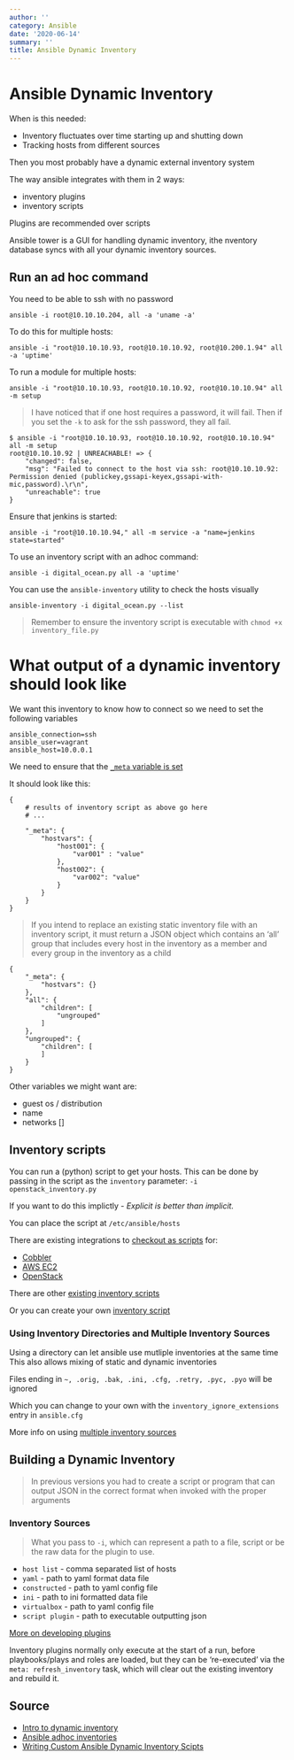 ```yaml
---
author: ''
category: Ansible
date: '2020-06-14'
summary: ''
title: Ansible Dynamic Inventory
---
```

# Ansible Dynamic Inventory

When is this needed:

* Inventory fluctuates over time starting up and shutting down
* Tracking hosts from different sources

Then you most probably have a dynamic external inventory system

The way ansible integrates with them in 2 ways:

* inventory plugins
* inventory scripts

Plugins are recommended over scripts

Ansible tower is a GUI for handling dynamic inventory, ithe nventory database syncs with all your dynamic inventory sources.

## Run an ad hoc command

You need to be able to ssh with no password

    ansible -i root@10.10.10.204, all -a 'uname -a'

To do this for multiple hosts:

    ansible -i "root@10.10.10.93, root@10.10.10.92, root@10.200.1.94" all -a 'uptime'

To run a module for multiple hosts:

    ansible -i "root@10.10.10.93, root@10.10.10.92, root@10.10.10.94" all -m setup

> I have noticed that if one host requires a password, it will fail. Then if you set the `-k` to ask for the ssh password, they all fail.

    $ ansible -i "root@10.10.10.93, root@10.10.10.92, root@10.10.10.94" all -m setup
    root@10.10.10.92 | UNREACHABLE! => {
        "changed": false,
        "msg": "Failed to connect to the host via ssh: root@10.10.10.92: Permission denied (publickey,gssapi-keyex,gssapi-with-mic,password).\r\n",
        "unreachable": true
    }

Ensure that jenkins is started:

    ansible -i "root@10.10.10.94," all -m service -a "name=jenkins state=started"

To use an inventory script with an adhoc command:

    ansible -i digital_ocean.py all -a 'uptime'

You can use the `ansible-inventory` utility to check the hosts visually

    ansible-inventory -i digital_ocean.py --list

> Remember to ensure the inventory script is executable with `chmod +x inventory_file.py`

# What output of a dynamic inventory should look like

We want this inventory to know how to connect so we need to set the following variables

    ansible_connection=ssh
    ansible_user=vagrant
    ansible_host=10.0.0.1

We need to ensure that the [`_meta` variable is set](https://docs.ansible.com/ansible/latest/dev_guide/developing_inventory.html?highlight=_meta#tuning-the-external-inventory-script)

It should look like this:

    {
        # results of inventory script as above go here
        # ...

        "_meta": {
            "hostvars": {
                "host001": {
                    "var001" : "value"
                },
                "host002": {
                    "var002": "value"
                }
            }
        }
    }

> If you intend to replace an existing static inventory file with an inventory script, it must return a JSON object which contains an ‘all’ group that includes every host in the inventory as a member and every group in the inventory as a child

    {
        "_meta": {
            "hostvars": {}
        },
        "all": {
            "children": [
                "ungrouped"
            ]
        },
        "ungrouped": {
            "children": [
            ]
        }
    }

Other variables we might want are:

* guest os / distribution
* name
* networks []

## Inventory scripts

You can run a (python) script to get your hosts.
This can be done by passing in the script as the `inventory` parameter: `-i openstack_inventory.py`

If you want to do this implictly - _Explicit is better than implicit._

You can place the script at `/etc/ansible/hosts`

There are existing integrations to [checkout as scripts](https://docs.ansible.com/ansible/latest/user_guide/intro_dynamic_inventory.html) for:

* [Cobbler](https://docs.ansible.com/ansible/latest/user_guide/intro_dynamic_inventory.html#inventory-script-example-cobbler)
* [AWS EC2](https://docs.ansible.com/ansible/latest/user_guide/intro_dynamic_inventory.html#inventory-script-example-aws-ec2)
* [OpenStack](https://docs.ansible.com/ansible/latest/user_guide/intro_dynamic_inventory.html#inventory-script-example-openstack)

There are other [existing inventory scripts](https://github.com/ansible/ansible/tree/devel/contrib/inventory)

Or you can create your own [inventory script](https://docs.ansible.com/ansible/latest/dev_guide/developing_inventory.html#developing-inventory)

### Using Inventory Directories and Multiple Inventory Sources

Using a directory can let ansible use mutliple inventories at the same time
This also allows mixing of static and dynamic inventories

Files ending in `~, .orig, .bak, .ini, .cfg, .retry, .pyc, .pyo` will be ignored

Which you can change to your own with the `inventory_ignore_extensions` entry in `ansible.cfg`

More info on using [multiple inventory sources](https://docs.ansible.com/ansible/latest/user_guide/intro_inventory.html#using-multiple-inventory-sources)

## Building a Dynamic Inventory

> In previous versions you had to create a script or program that can output JSON in the correct format when invoked with the proper arguments

### Inventory Sources

> What you pass to `-i`, which can represent a path to a file, script or be the raw data for the plugin to use. 

* `host list` - comma separated list of hosts
* `yaml` - path to yaml format data file
* `constructed` - path to yaml config file
* `ini` - path to ini formatted data file
* `virtualbox` - path to yaml config file
* `script plugin` - path to executable outputting json

[More on developing plugins](https://docs.ansible.com/ansible/latest/dev_guide/developing_plugins.html#developing-plugins)

Inventory plugins normally only execute at the start of a run, before playbooks/plays and roles are loaded, but they can be ‘re-executed’ via the `meta: refresh_inventory` task, which will clear out the existing inventory and rebuild it.

## Source

* [Intro to dynamic inventory](https://docs.ansible.com/ansible/latest/user_guide/intro_dynamic_inventory.html)
* [Ansible adhoc inventories](https://gist.github.com/alces/f7e3de25d98a19550a4e4f97cabc2cf4)
* [Writing Custom Ansible Dynamic Inventory Scipts](https://adamj.eu/tech/2016/12/04/writing-a-custom-ansible-dynamic-inventory-script/)

